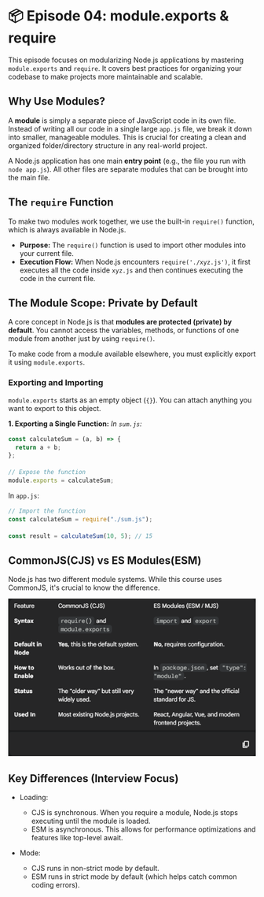 # 📦 Episode 04: module.exports & require

This episode focuses on modularizing Node.js applications by mastering `module.exports` and `require`. It covers best practices for organizing your codebase to make projects more maintainable and scalable.

## Why Use Modules?

A **module** is simply a separate piece of JavaScript code in its own file. Instead of writing all our code in a single large `app.js` file, we break it down into smaller, manageable modules. This is crucial for creating a clean and organized folder/directory structure in any real-world project.

A Node.js application has one main **entry point** (e.g., the file you run with `node app.js`). All other files are separate modules that can be brought into the main file.

## The `require` Function

To make two modules work together, we use the built-in `require()` function, which is always available in Node.js.

- **Purpose:** The `require()` function is used to import other modules into your current file.
- **Execution Flow:** When Node.js encounters `require('./xyz.js')`, it first executes all the code inside `xyz.js` and then continues executing the code in the current file.

## The Module Scope: Private by Default

A core concept in Node.js is that **modules are protected (private) by default**. You cannot access the variables, methods, or functions of one module from another just by using `require()`.

To make code from a module available elsewhere, you must explicitly export it using `module.exports`.

### Exporting and Importing

`module.exports` starts as an empty object (`{}`). You can attach anything you want to export to this object.

**1. Exporting a Single Function:**
_In `sum.js`:_

```javascript
const calculateSum = (a, b) => {
  return a + b;
};

// Expose the function
module.exports = calculateSum;
```

In `app.js`:

```js
// Import the function
const calculateSum = require("./sum.js");

const result = calculateSum(10, 5); // 15
```

## CommonJS(CJS) vs ES Modules(ESM)

Node.js has two different module systems. While this course uses CommonJS, it's crucial to know the difference.

![alt text](image.png)

## Key Differences (Interview Focus)

- Loading:

  - CJS is synchronous. When you require a module, Node.js stops executing until the module is loaded.
  - ESM is asynchronous. This allows for performance optimizations and features like top-level await.

- Mode:
  - CJS runs in non-strict mode by default.
  - ESM runs in strict mode by default (which helps catch common coding errors).
